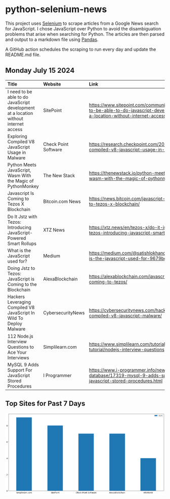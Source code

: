 # python-selenium-news

This project uses [Selenium](https://www.seleniumhq.org/) to scrape articles from a Google News search for JavaScript.
I chose JavaScript over Python to avoid the disambiguation problems that arise when searching for Python.
The articles are then parsed and output to a markdown file using [Pandas](https://pandas.pydata.org/).

A GitHub action schedules the scraping to run every day and update the README.md file.

## Monday July 15 2024


| Title                                                                                | Website              | Link                                                                                                                              |
|:-------------------------------------------------------------------------------------|:---------------------|:----------------------------------------------------------------------------------------------------------------------------------|
| I need to be able to do JavaScript development at a location without internet access | SitePoint            | https://www.sitepoint.com/community/t/i-need-to-be-able-to-do-javascript-development-at-a-location-without-internet-access/451109 |
| Exploring Compiled V8 JavaScript Usage in Malware                                    | Check Point Software | https://research.checkpoint.com/2024/exploring-compiled-v8-javascript-usage-in-malware/                                           |
| Python Meets JavaScript, Wasm With the Magic of PythonMonkey                         | The New Stack        | https://thenewstack.io/python-meets-javascript-wasm-with-the-magic-of-pythonmonkey/                                               |
| Javascript Is Coming to Tezos X Blockchain                                           | Bitcoin.com News     | https://news.bitcoin.com/javascript-is-coming-to-tezos-x-blockchain/                                                              |
| Do It Jstz with Tezos: Introducing JavaScript-Powered Smart Rollups                  | XTZ News             | https://xtz.news/en/tezos-x/do-it-jstz-with-tezos-introducing-javascript-smart-rollups/                                           |
| What is the JavaScript used for?                                                     | Medium               | https://medium.com/@satishlokhande5674/what-is-the-javascript-used-for-9679bd1622c8                                               |
| Doing Jstz to Tezos: JavaScript is Coming to the Blockchain                          | AlexaBlockchain      | https://alexablockchain.com/javascript-is-coming-to-tezos/                                                                        |
| Hackers Leveraging Compiled V8 JavaScript In Wild To Deploy Malware                  | CybersecurityNews    | https://cybersecuritynews.com/hackers-compiled-v8-javascript-malware/                                                             |
| 112 Node.js Interview Questions to Ace Your Interviews                               | Simplilearn.com      | https://www.simplilearn.com/tutorials/nodejs-tutorial/nodejs-interview-questions                                                  |
| MySQL 9 Adds Support For JavaScript Stored Procedures                                | I Programmer         | https://www.i-programmer.info/news/84-database/17319-mysql-9-adds-support-for-javascript-stored-procedures.html                   |
## Top Sites for Past 7 Days

![Graph of Top Sites](https://raw.githubusercontent.com/dan-mba/python-selenium-news/main/last-week.png)
